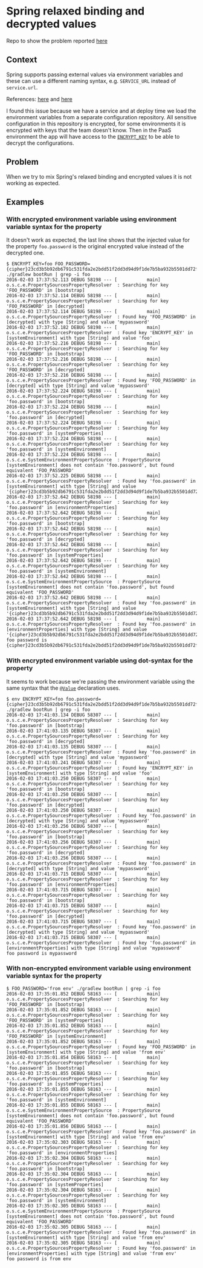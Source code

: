 # Spring relaxed binding and decrypted values

Repo to show the problem reported [here](https://github.com/spring-cloud/spring-cloud-commons/issues/87)

## Context

Spring supports passing external values via environment variables and these can use a different naming syntax, e.g. `SERVICE_URL` instead of `service.url`.

References: [here](https://docs.spring.io/spring-boot/docs/current/reference/html/boot-features-external-config.html#boot-features-external-config-relaxed-binding) and [here](https://docs.spring.io/spring-boot/docs/current/reference/html/boot-features-external-config.html#boot-features-external-config-application-property-files)

I found this issue because we have a service and at deploy time we load the environment variables from a separate configuration repository. All sensitive configuration in this repository is encrypted, for some environments it is encrypted with keys that the team doesn't know. Then in the PaaS environment the app will have access to the [`ENCRYPT_KEY`](http://cloud.spring.io/spring-cloud-config/spring-cloud-config.html#_key_management) to be able to decrypt the configurations.

## Problem

When we try to mix Spring's relaxed binding and encrypted values it is not working as expected.

## Examples

### With encrypted environment variable using environment variable syntax for the property

It doesn't work as expected, the last line shows that the injected value for the property `foo.password` is the original encrypted value instead of the decrypted one.

```
$ ENCRYPT_KEY=foo FOO_PASSWORD={cipher}23cd3b5b92db6791c531fda2e2bdd51f2dd3d94d9f1de7b5ba932b5501dd72fc ./gradlew bootRun | grep -i foo
2016-02-03 17:37:52.113 DEBUG 58198 --- [           main] o.s.c.e.PropertySourcesPropertyResolver  : Searching for key 'FOO_PASSWORD' in [bootstrap]
2016-02-03 17:37:52.114 DEBUG 58198 --- [           main] o.s.c.e.PropertySourcesPropertyResolver  : Searching for key 'FOO_PASSWORD' in [decrypted]
2016-02-03 17:37:52.114 DEBUG 58198 --- [           main] o.s.c.e.PropertySourcesPropertyResolver  : Found key 'FOO_PASSWORD' in [decrypted] with type [String] and value 'mypassword'
2016-02-03 17:37:52.182 DEBUG 58198 --- [           main] o.s.c.e.PropertySourcesPropertyResolver  : Found key 'ENCRYPT_KEY' in [systemEnvironment] with type [String] and value 'foo'
2016-02-03 17:37:52.216 DEBUG 58198 --- [           main] o.s.c.e.PropertySourcesPropertyResolver  : Searching for key 'FOO_PASSWORD' in [bootstrap]
2016-02-03 17:37:52.216 DEBUG 58198 --- [           main] o.s.c.e.PropertySourcesPropertyResolver  : Searching for key 'FOO_PASSWORD' in [decrypted]
2016-02-03 17:37:52.216 DEBUG 58198 --- [           main] o.s.c.e.PropertySourcesPropertyResolver  : Found key 'FOO_PASSWORD' in [decrypted] with type [String] and value 'mypassword'
2016-02-03 17:37:52.224 DEBUG 58198 --- [           main] o.s.c.e.PropertySourcesPropertyResolver  : Searching for key 'foo.password' in [bootstrap]
2016-02-03 17:37:52.224 DEBUG 58198 --- [           main] o.s.c.e.PropertySourcesPropertyResolver  : Searching for key 'foo.password' in [decrypted]
2016-02-03 17:37:52.224 DEBUG 58198 --- [           main] o.s.c.e.PropertySourcesPropertyResolver  : Searching for key 'foo.password' in [systemProperties]
2016-02-03 17:37:52.224 DEBUG 58198 --- [           main] o.s.c.e.PropertySourcesPropertyResolver  : Searching for key 'foo.password' in [systemEnvironment]
2016-02-03 17:37:52.224 DEBUG 58198 --- [           main] o.s.c.e.SystemEnvironmentPropertySource  : PropertySource [systemEnvironment] does not contain 'foo.password', but found equivalent 'FOO_PASSWORD'
2016-02-03 17:37:52.225 DEBUG 58198 --- [           main] o.s.c.e.PropertySourcesPropertyResolver  : Found key 'foo.password' in [systemEnvironment] with type [String] and value '{cipher}23cd3b5b92db6791c531fda2e2bdd51f2dd3d94d9f1de7b5ba932b5501dd72fc'
2016-02-03 17:37:52.642 DEBUG 58198 --- [           main] o.s.c.e.PropertySourcesPropertyResolver  : Searching for key 'foo.password' in [environmentProperties]
2016-02-03 17:37:52.642 DEBUG 58198 --- [           main] o.s.c.e.PropertySourcesPropertyResolver  : Searching for key 'foo.password' in [bootstrap]
2016-02-03 17:37:52.642 DEBUG 58198 --- [           main] o.s.c.e.PropertySourcesPropertyResolver  : Searching for key 'foo.password' in [decrypted]
2016-02-03 17:37:52.642 DEBUG 58198 --- [           main] o.s.c.e.PropertySourcesPropertyResolver  : Searching for key 'foo.password' in [systemProperties]
2016-02-03 17:37:52.642 DEBUG 58198 --- [           main] o.s.c.e.PropertySourcesPropertyResolver  : Searching for key 'foo.password' in [systemEnvironment]
2016-02-03 17:37:52.642 DEBUG 58198 --- [           main] o.s.c.e.SystemEnvironmentPropertySource  : PropertySource [systemEnvironment] does not contain 'foo.password', but found equivalent 'FOO_PASSWORD'
2016-02-03 17:37:52.642 DEBUG 58198 --- [           main] o.s.c.e.PropertySourcesPropertyResolver  : Found key 'foo.password' in [systemEnvironment] with type [String] and value '{cipher}23cd3b5b92db6791c531fda2e2bdd51f2dd3d94d9f1de7b5ba932b5501dd72fc'
2016-02-03 17:37:52.642 DEBUG 58198 --- [           main] o.s.c.e.PropertySourcesPropertyResolver  : Found key 'foo.password' in [environmentProperties] with type [String] and value '{cipher}23cd3b5b92db6791c531fda2e2bdd51f2dd3d94d9f1de7b5ba932b5501dd72fc'
foo password is {cipher}23cd3b5b92db6791c531fda2e2bdd51f2dd3d94d9f1de7b5ba932b5501dd72fc
```

### With encrypted environment variable using dot-syntax for the property

It seems to work because we're passing the environment variable using the same syntax that the [`@Value`](https://github.com/tanob/spring-relaxed-binding-and-decrypted-values/blob/master/src/main/java/com/example/Foo.java#L12) declaration uses.

```
$ env ENCRYPT_KEY=foo foo.password={cipher}23cd3b5b92db6791c531fda2e2bdd51f2dd3d94d9f1de7b5ba932b5501dd72fc ./gradlew bootRun | grep -i foo
2016-02-03 17:41:03.134 DEBUG 58307 --- [           main] o.s.c.e.PropertySourcesPropertyResolver  : Searching for key 'foo.password' in [bootstrap]
2016-02-03 17:41:03.135 DEBUG 58307 --- [           main] o.s.c.e.PropertySourcesPropertyResolver  : Searching for key 'foo.password' in [decrypted]
2016-02-03 17:41:03.135 DEBUG 58307 --- [           main] o.s.c.e.PropertySourcesPropertyResolver  : Found key 'foo.password' in [decrypted] with type [String] and value 'mypassword'
2016-02-03 17:41:03.241 DEBUG 58307 --- [           main] o.s.c.e.PropertySourcesPropertyResolver  : Found key 'ENCRYPT_KEY' in [systemEnvironment] with type [String] and value 'foo'
2016-02-03 17:41:03.250 DEBUG 58307 --- [           main] o.s.c.e.PropertySourcesPropertyResolver  : Searching for key 'foo.password' in [bootstrap]
2016-02-03 17:41:03.250 DEBUG 58307 --- [           main] o.s.c.e.PropertySourcesPropertyResolver  : Searching for key 'foo.password' in [decrypted]
2016-02-03 17:41:03.250 DEBUG 58307 --- [           main] o.s.c.e.PropertySourcesPropertyResolver  : Found key 'foo.password' in [decrypted] with type [String] and value 'mypassword'
2016-02-03 17:41:03.256 DEBUG 58307 --- [           main] o.s.c.e.PropertySourcesPropertyResolver  : Searching for key 'foo.password' in [bootstrap]
2016-02-03 17:41:03.256 DEBUG 58307 --- [           main] o.s.c.e.PropertySourcesPropertyResolver  : Searching for key 'foo.password' in [decrypted]
2016-02-03 17:41:03.256 DEBUG 58307 --- [           main] o.s.c.e.PropertySourcesPropertyResolver  : Found key 'foo.password' in [decrypted] with type [String] and value 'mypassword'
2016-02-03 17:41:03.715 DEBUG 58307 --- [           main] o.s.c.e.PropertySourcesPropertyResolver  : Searching for key 'foo.password' in [environmentProperties]
2016-02-03 17:41:03.715 DEBUG 58307 --- [           main] o.s.c.e.PropertySourcesPropertyResolver  : Searching for key 'foo.password' in [bootstrap]
2016-02-03 17:41:03.715 DEBUG 58307 --- [           main] o.s.c.e.PropertySourcesPropertyResolver  : Searching for key 'foo.password' in [decrypted]
2016-02-03 17:41:03.715 DEBUG 58307 --- [           main] o.s.c.e.PropertySourcesPropertyResolver  : Found key 'foo.password' in [decrypted] with type [String] and value 'mypassword'
2016-02-03 17:41:03.715 DEBUG 58307 --- [           main] o.s.c.e.PropertySourcesPropertyResolver  : Found key 'foo.password' in [environmentProperties] with type [String] and value 'mypassword'
foo password is mypassword
```

### With non-encrypted environment variable using environment variable syntax for the property

```
$ FOO_PASSWORD='from env' ./gradlew bootRun | grep -i foo
2016-02-03 17:35:01.852 DEBUG 58163 --- [           main] o.s.c.e.PropertySourcesPropertyResolver  : Searching for key 'FOO_PASSWORD' in [bootstrap]
2016-02-03 17:35:01.852 DEBUG 58163 --- [           main] o.s.c.e.PropertySourcesPropertyResolver  : Searching for key 'FOO_PASSWORD' in [systemProperties]
2016-02-03 17:35:01.852 DEBUG 58163 --- [           main] o.s.c.e.PropertySourcesPropertyResolver  : Searching for key 'FOO_PASSWORD' in [systemEnvironment]
2016-02-03 17:35:01.852 DEBUG 58163 --- [           main] o.s.c.e.PropertySourcesPropertyResolver  : Found key 'FOO_PASSWORD' in [systemEnvironment] with type [String] and value 'from env'
2016-02-03 17:35:01.854 DEBUG 58163 --- [           main] o.s.c.e.PropertySourcesPropertyResolver  : Searching for key 'foo.password' in [bootstrap]
2016-02-03 17:35:01.855 DEBUG 58163 --- [           main] o.s.c.e.PropertySourcesPropertyResolver  : Searching for key 'foo.password' in [systemProperties]
2016-02-03 17:35:01.855 DEBUG 58163 --- [           main] o.s.c.e.PropertySourcesPropertyResolver  : Searching for key 'foo.password' in [systemEnvironment]
2016-02-03 17:35:01.855 DEBUG 58163 --- [           main] o.s.c.e.SystemEnvironmentPropertySource  : PropertySource [systemEnvironment] does not contain 'foo.password', but found equivalent 'FOO_PASSWORD'
2016-02-03 17:35:01.856 DEBUG 58163 --- [           main] o.s.c.e.PropertySourcesPropertyResolver  : Found key 'foo.password' in [systemEnvironment] with type [String] and value 'from env'
2016-02-03 17:35:02.303 DEBUG 58163 --- [           main] o.s.c.e.PropertySourcesPropertyResolver  : Searching for key 'foo.password' in [environmentProperties]
2016-02-03 17:35:02.304 DEBUG 58163 --- [           main] o.s.c.e.PropertySourcesPropertyResolver  : Searching for key 'foo.password' in [bootstrap]
2016-02-03 17:35:02.304 DEBUG 58163 --- [           main] o.s.c.e.PropertySourcesPropertyResolver  : Searching for key 'foo.password' in [systemProperties]
2016-02-03 17:35:02.304 DEBUG 58163 --- [           main] o.s.c.e.PropertySourcesPropertyResolver  : Searching for key 'foo.password' in [systemEnvironment]
2016-02-03 17:35:02.305 DEBUG 58163 --- [           main] o.s.c.e.SystemEnvironmentPropertySource  : PropertySource [systemEnvironment] does not contain 'foo.password', but found equivalent 'FOO_PASSWORD'
2016-02-03 17:35:02.305 DEBUG 58163 --- [           main] o.s.c.e.PropertySourcesPropertyResolver  : Found key 'foo.password' in [systemEnvironment] with type [String] and value 'from env'
2016-02-03 17:35:02.305 DEBUG 58163 --- [           main] o.s.c.e.PropertySourcesPropertyResolver  : Found key 'foo.password' in [environmentProperties] with type [String] and value 'from env'
foo password is from env
```
